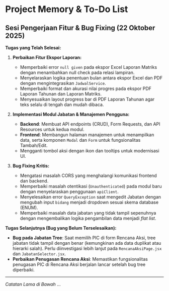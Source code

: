# Project Memory & To-Do List

## Sesi Pengerjaan Fitur & Bug Fixing (22 Oktober 2025)

**Tugas yang Telah Selesai:**

1.  **Perbaikan Fitur Ekspor Laporan:**
    *   Memperbaiki error `null given` pada ekspor Excel Laporan Matriks dengan menambahkan null check pada relasi lampiran.
    *   Menyelaraskan logika penentuan bulan antara ekspor Excel dan PDF dengan mengintegrasikan `JadwalService`.
    *   Memperbaiki format dan akurasi nilai progres pada ekspor PDF Laporan Tahunan dan Laporan Matriks.
    *   Menyesuaikan layout progress bar di PDF Laporan Tahunan agar teks selalu di tengah dan mudah dibaca.

2.  **Implementasi Modul Jabatan & Manajemen Pengguna:**
    *   **Backend**: Membuat API endpoints (CRUD), Form Requests, dan API Resources untuk kedua modul.
    *   **Frontend**: Membangun halaman manajemen untuk menampilkan data, serta komponen `Modal` dan `Form` untuk fungsionalitas Tambah/Edit.
    *   Mengganti tombol aksi dengan ikon dan tooltips untuk modernisasi UI.

3.  **Bug Fixing Kritis:**
    *   Mengatasi masalah CORS yang menghalangi komunikasi frontend dan backend.
    *   Memperbaiki masalah otentikasi (`Unauthenticated`) pada modul baru dengan menyelaraskan penggunaan `apiClient`.
    *   Menyelesaikan error `QueryException` saat mengedit Jabatan dengan mengubah input `bidang` menjadi dropdown sesuai skema database (ENUM).
    *   Memperbaiki masalah data jabatan yang tidak tampil sepenuhnya dengan mengembalikan logika pengambilan data menjadi *flat list*.

**Tugas Selanjutnya (Bug yang Belum Terselesaikan):**

*   **Bug pada Jabatan Tree**: Saat memilih PIC di form Rencana Aksi, tree jabatan tidak tampil dengan benar (kemungkinan ada data duplikat atau hierarki salah). Perlu diinvestigasi lebih lanjut pada `RencanaAksiPage.jsx` dan `JabatanSelector.jsx`.
*   **Perbaikan Penugasan Rencana Aksi**: Memastikan fungsionalitas penugasan PIC di Rencana Aksi berjalan lancar setelah bug tree diperbaiki.

---
*Catatan Lama di Bawah*
...
